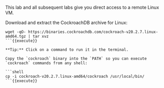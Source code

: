 This lab and all subsequent labs give you direct access to a remote Linux VM.

Download and extract the CockroachDB archive for Linux:

```shell
wget -qO- https://binaries.cockroachdb.com/cockroach-v20.2.7.linux-amd64.tgz | tar xvz
```{{execute}}

**Tip:** Click on a command to run it in the terminal.

Copy the `cockroach` binary into the `PATH` so you can execute `cockroach` commands from any shell:

```shell
cp -i cockroach-v20.2.7.linux-amd64/cockroach /usr/local/bin/
```{{execute}}
